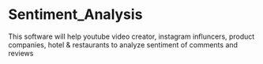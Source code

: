 # Sentiment_Analysis
This software will help youtube video creator, instagram influncers, product companies, hotel &amp; restaurants to analyze sentiment of comments and reviews
